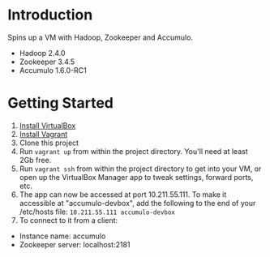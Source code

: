 # Introduction

Spins up a VM with Hadoop, Zookeeper and Accumulo.
- Hadoop 2.4.0
- Zookeeper 3.4.5
- Accumulo 1.6.0-RC1

# Getting Started

1. [Install VirtualBox](https://www.virtualbox.org/wiki/Downloads)
2. [Install Vagrant](http://downloads.vagrantup.com)
3. Clone this project
4. Run ```vagrant up``` from within the project directory. You'll need at least 2Gb free.
5. Run ```vagrant ssh``` from within the project directory to get into your VM, or open up the VirtualBox
   Manager app to tweak settings, forward ports, etc.
6. The app can now be accessed at port 10.211.55.111. To make it accessible at "accumulo-devbox", add
   the following to the end of your /etc/hosts file: ```10.211.55.111 accumulo-devbox```
7. To connect to it from a client:
  - Instance name: accumulo
  - Zookeeper server: localhost:2181
